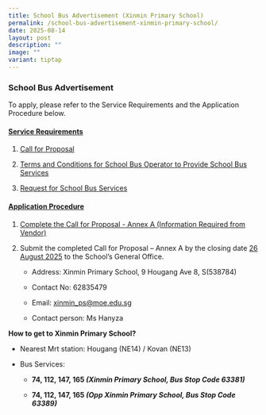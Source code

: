 ```yaml
---
title: School Bus Advertisement (Xinmin Primary School)
permalink: /school-bus-advertisement-xinmin-primary-school/
date: 2025-08-14
layout: post
description: ""
image: ""
variant: tiptap
---
```

<h3><strong>School Bus Advertisement</strong></h3>
<p></p>
<p>To apply,<strong> </strong>please refer to the Service Requirements and
the Application Procedure below.</p>
<p></p>
<h4><u>Service Requirements</u></h4>
<p></p>
<ol data-tight="true" class="tight">
<li>
<p><a href="https://go.gov.sg/xmpsbusadvertisementcallforporposal" rel="noopener nofollow" target="_blank">Call for Proposal</a>
</p>
</li>
<li>
<p><a href="https://go.gov.sg/xmpsbusadtermsandconditions" rel="noopener nofollow" target="_blank">Terms and Conditions for School Bus Operator to Provide School Bus Services</a>
</p>
</li>
<li>
<p><a href="https://go.gov.sg/xmpsbusadvertisementrequestforschoolbusservices" rel="noopener nofollow" target="_blank">Request for School Bus Services</a>
</p>
</li>
</ol>
<p></p>
<h4><u>Application Procedure</u></h4>
<p></p>
<ol data-tight="true" class="tight">
<li>
<p><a href="https://go.gov.sg/xmpsbusadvertisementcallforporposal" rel="noopener noreferrer nofollow" target="_blank"><u>Complete the&nbsp;Call for Proposal - Annex A&nbsp;(Information Required from Vendor)</u></a>
</p>
</li>
<li>
<p>Submit the completed Call for Proposal – Annex A&nbsp;by the closing date&nbsp;<u>26 August 2025</u>&nbsp;to
the School’s General Office.</p>
<ul data-tight="true" class="tight">
<li>
<p>Address: Xinmin Primary School, 9 Hougang Ave 8, S(538784)</p>
</li>
<li>
<p>Contact No: 62835479</p>
</li>
<li>
<p>Email: <a href="xinmin_ps@moe.edu.sg" rel="noopener noreferrer nofollow" target="_blank"><u>xinmin_ps@moe.edu.sg</u></a>
</p>
</li>
<li>
<p>Contact person: Ms Hanyza</p>
</li>
</ul>
</li>
</ol>
<p><strong>How to get to Xinmin Primary School?</strong>
</p>
<ul data-tight="true" class="tight">
<li>
<p>Nearest Mrt station: Hougang (NE14) / Kovan (NE13)</p>
</li>
<li>
<p>Bus Services:</p>
<ul data-tight="true" class="tight">
<li>
<p><strong>74, 112, 147, 165 <em>(Xinmin Primary School, Bus Stop Code 63381)</em></strong>
</p>
</li>
<li>
<p><strong>74, 112, 147, 165 <em>(Opp Xinmin Primary School, Bus Stop Code 63389)</em></strong>
</p>
</li>
</ul>
</li>
</ul>
<p></p>
<p><a href="https://www.kemingpri.moe.edu.sg/school-canteen-advertisement/" class="is-half is-left is-full-height" rel="noopener noreferrer nofollow" target="_blank"><br></a>
</p>
